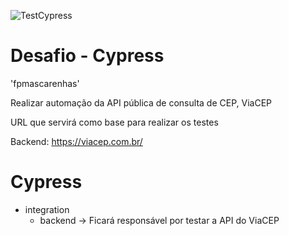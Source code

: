 ![TestCypress](https://github.com/fpmascarenhas/Desafio---Cypress/assets/69934229/d56dd524-dd4c-447a-808f-f24a76f444fd)
# Desafio - Cypress
'fpmascarenhas'

Realizar automação da API pública de consulta de CEP,
ViaCEP

URL que servirá como base para realizar os testes

Backend: https://viacep.com.br/

# Cypress

- integration
  - backend -> Ficará responsável por testar a API do ViaCEP
